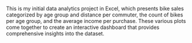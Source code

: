 This is my initial data analytics project in Excel, which presents bike sales categorized by age group and distance per commuter, the count of bikes per age group, and the average income per purchase. These various plots come together to create an interactive dashboard that provides comprehensive insights into the dataset.
